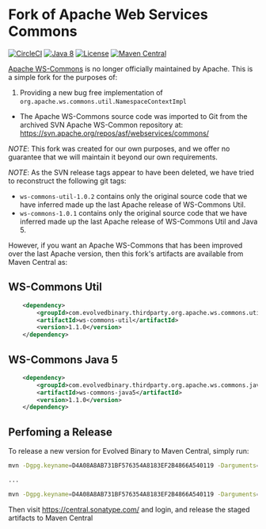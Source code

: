 # Fork of Apache Web Services Commons
[![CircleCI](https://circleci.com/gh/evolvedbinary/apache-ws-commons/tree/main.svg?style=svg)](https://circleci.com/gh/evolvedbinary/apache-ws-commons/tree/main)
[![Java 8](https://img.shields.io/badge/java-8+-blue.svg)](https://adoptopenjdk.net/)
[![License](https://img.shields.io/badge/license-Apache%202-blue.svg)](https://opensource.org/licenses/Apache2.0)
[![Maven Central](https://maven-badges.herokuapp.com/maven-central/com.evolvedbinary.thirdparty.org.apache.ws.commons.util/ws-commons-util/badge.svg)](https://search.maven.org/search?q=g:com.evolvedbinary.thirdparty.org.apache.ws.commons.util)


[Apache WS-Commons](https://ws.apache.org/commons/) is no longer officially maintained by Apache.
This is a simple fork for the purposes of:
1. Providing a new bug free implementation of `org.apache.ws.commons.util.NamespaceContextImpl`

* The Apache WS-Commons source code was imported to Git from the archived SVN Apache WS-Common repository at: https://svn.apache.org/repos/asf/webservices/commons/

*NOTE*: This fork was created for our own purposes, and we offer no guarantee that we will maintain it beyond our own requirements.

*NOTE*: As the SVN release tags appear to have been deleted, we have tried to reconstruct the following git tags:
* `ws-commons-util-1.0.2` contains only the original source code that we have inferred made up the last Apache release of WS-Commons Util.
* `ws-commons-1.0.1` contains only the original source code that we have inferred made up the last Apache release of WS-Commons Util and Java 5.

However, if you want an Apache WS-Commons that has been improved over the last Apache version, then this fork's artifacts are available from Maven Central as:

## WS-Commons Util
```xml
    <dependency>    
        <groupId>com.evolvedbinary.thirdparty.org.apache.ws.commons.util</groupId>
        <artifactId>ws-commons-util</artifactId>
        <version>1.1.0</version>
    </dependency>
```

## WS-Commons Java 5
```xml
    <dependency>    
        <groupId>com.evolvedbinary.thirdparty.org.apache.ws.commons.java5</groupId>
        <artifactId>ws-commons-java5</artifactId>
        <version>1.1.0</version>
    </dependency>
```

## Perfoming a Release
To release a new version for Evolved Binary to Maven Central, simply run:
``` bash
mvn -Dgpg.keyname=D4A08A8AB731BF576354A8183EF2B4866A540119 -Darguments="-Dgpg.keyname=D4A08A8AB731BF576354A8183EF2B4866A540119" release:prepare

...

mvn -Dgpg.keyname=D4A08A8AB731BF576354A8183EF2B4866A540119 -Darguments="-Dgpg.keyname=D4A08A8AB731BF576354A8183EF2B4866A540119" release:perform
```

Then visit https://central.sonatype.com/ and login, and release the staged artifacts to Maven Central


